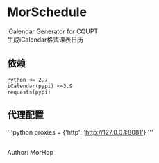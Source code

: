 # MorScheduleiCalendar Generator for CQUPT  生成iCalendar格式课表日历## 依赖	Python <= 2.7	iCalendar(pypi) <=3.9	requests(pypi)## 代理配置'''pythonproxies = {'http': 'http://127.0.0.1:8081'}'''##Author: MorHop